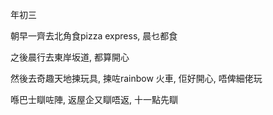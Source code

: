 年初三

朝早一齊去北角食pizza express, 晨乜都食

之後晨行去東岸坂道, 都算開心

然後去奇趣天地揀玩具, 揀咗rainbow 火車, 佢好開心, 唔俾細佬玩

喺巴士瞓咗陣, 返屋企又瞓唔返, 十一點先瞓
